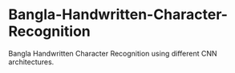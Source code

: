# Bangla-Handwritten-Character-Recognition
Bangla Handwritten Character Recognition using different CNN architectures.
